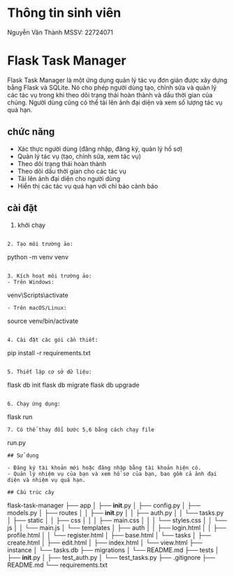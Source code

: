 # Thông tin sinh viên  
Nguyễn Văn Thành
MSSV: 22724071




# Flask Task Manager

Flask Task Manager là một ứng dụng quản lý tác vụ đơn giản được xây dựng bằng Flask và SQLite. Nó cho phép người dùng tạo, chỉnh sửa và quản lý các tác vụ trong khi theo dõi trạng thái hoàn thành và dấu thời gian của chúng. Người dùng cũng có thể tải lên ảnh đại diện và xem số lượng tác vụ quá hạn.

## chức năng

- Xác thực người dùng (đăng nhập, đăng ký, quản lý hồ sơ)
- Quản lý tác vụ (tạo, chỉnh sửa, xem tác vụ)
- Theo dõi trạng thái hoàn thành
- Theo dõi dấu thời gian cho các tác vụ
- Tải lên ảnh đại diện cho người dùng
- Hiển thị các tác vụ quá hạn với chỉ báo cảnh báo

## cài đặt

1. khởi chạy
```

2. Tạo môi trường ảo:
```
python -m venv venv
```

3. Kích hoạt môi trường ảo:
- Trên Windows:
```
venv\Scripts\activate
```
- Trên macOS/Linux:
```
source venv/bin/activate
```

4. Cài đặt các gói cần thiết:
```
pip install -r requirements.txt
```

5. Thiết lập cơ sở dữ liệu:
```
flask db init
flask db migrate
flask db upgrade
```

6. Chạy ứng dụng:
```
flask run
```
7. Có thể thay đổi bước 5,6 bằng cách chạy file
```
run.py
```
## Sử dụng 

- Đăng ký tài khoản mới hoặc đăng nhập bằng tài khoản hiện có.
- Quản lý nhiệm vụ của bạn và xem hồ sơ của bạn, bao gồm cả ảnh đại diện và nhiệm vụ quá hạn.

## Cấu trúc cây

```
flask-task-manager
├── app
│   ├── __init__.py
│   ├── config.py
│   ├── models.py
│   ├── routes
│   │   ├── __init__.py
│   │   ├── auth.py
│   │   └── tasks.py
│   ├── static
│   │   ├── css
│   │   │   ├── main.css
│   │   │   └── styles.css
│   │   └── js
│   │       └── main.js
│   └── templates
│       ├── auth
│       │   ├── login.html
│       │   ├── profile.html
│       │   └── register.html
│       ├── base.html
│       └── tasks
│           ├── create.html
│           ├── edit.html
│           ├── index.html
│           └── view.html
├── instance
│   └── tasks.db
├── migrations
│   └── README.md
├── tests
│   ├── __init__.py
│   ├── test_auth.py
│   └── test_tasks.py
├── .gitignore
├── README.md
└── requirements.txt
```


